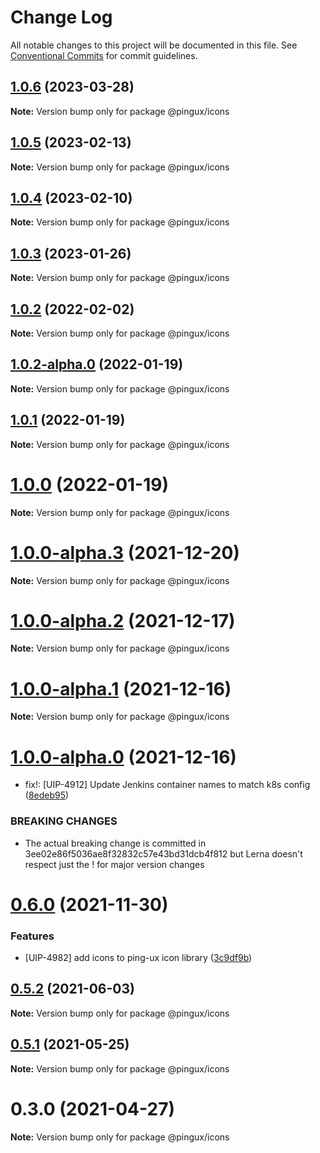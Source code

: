 # Change Log

All notable changes to this project will be documented in this file.
See [Conventional Commits](https://conventionalcommits.org) for commit guidelines.

## [1.0.6](https://gitlab.corp.pingidentity.com/ux/pingux/compare/@pingux/icons@1.0.5...@pingux/icons@1.0.6) (2023-03-28)

**Note:** Version bump only for package @pingux/icons





## [1.0.5](https://gitlab.corp.pingidentity.com/ux/pingux/compare/@pingux/icons@1.0.4...@pingux/icons@1.0.5) (2023-02-13)

**Note:** Version bump only for package @pingux/icons





## [1.0.4](https://gitlab.corp.pingidentity.com/ux/pingux/compare/@pingux/icons@1.0.3...@pingux/icons@1.0.4) (2023-02-10)

**Note:** Version bump only for package @pingux/icons





## [1.0.3](https://gitlab.corp.pingidentity.com/ux/pingux/compare/@pingux/icons@1.0.2...@pingux/icons@1.0.3) (2023-01-26)

**Note:** Version bump only for package @pingux/icons





## [1.0.2](https://gitlab.corp.pingidentity.com/ux/pingux/compare/@pingux/icons@1.0.2-alpha.0...@pingux/icons@1.0.2) (2022-02-02)

**Note:** Version bump only for package @pingux/icons





## [1.0.2-alpha.0](https://gitlab.corp.pingidentity.com/ux/pingux/compare/@pingux/icons@1.0.1...@pingux/icons@1.0.2-alpha.0) (2022-01-19)

**Note:** Version bump only for package @pingux/icons





## [1.0.1](https://gitlab.corp.pingidentity.com/ux/pingux/compare/@pingux/icons@1.0.0...@pingux/icons@1.0.1) (2022-01-19)

**Note:** Version bump only for package @pingux/icons





# [1.0.0](https://gitlab.corp.pingidentity.com/ux/pingux/compare/@pingux/icons@1.0.0-alpha.3...@pingux/icons@1.0.0) (2022-01-19)

**Note:** Version bump only for package @pingux/icons





# [1.0.0-alpha.3](https://gitlab.corp.pingidentity.com/ux/pingux/compare/@pingux/icons@1.0.0-alpha.2...@pingux/icons@1.0.0-alpha.3) (2021-12-20)

**Note:** Version bump only for package @pingux/icons





# [1.0.0-alpha.2](https://gitlab.corp.pingidentity.com/ux/pingux/compare/@pingux/icons@1.0.0-alpha.1...@pingux/icons@1.0.0-alpha.2) (2021-12-17)

**Note:** Version bump only for package @pingux/icons





# [1.0.0-alpha.1](https://gitlab.corp.pingidentity.com/ux/pingux/compare/@pingux/icons@1.0.0-alpha.0...@pingux/icons@1.0.0-alpha.1) (2021-12-16)

**Note:** Version bump only for package @pingux/icons





# [1.0.0-alpha.0](https://gitlab.corp.pingidentity.com/ux/pingux/compare/@pingux/icons@0.6.0...@pingux/icons@1.0.0-alpha.0) (2021-12-16)


* fix!: [UIP-4912] Update Jenkins container names to match k8s config ([8edeb95](https://gitlab.corp.pingidentity.com/ux/pingux/commit/8edeb95b25adecd8e34c20fb52c6c2f0e552bc4d))


### BREAKING CHANGES

* The actual breaking change is committed in 3ee02e86f5036ae8f32832c57e43bd31dcb4f812 but Lerna doesn't respect just the ! for major version changes





# [0.6.0](https://gitlab.corp.pingidentity.com/ux/pingux/compare/@pingux/icons@0.5.2...@pingux/icons@0.6.0) (2021-11-30)


### Features

* [UIP-4982] add icons to ping-ux icon library ([3c9df9b](https://gitlab.corp.pingidentity.com/ux/pingux/commit/3c9df9b2f673b3b7be746dc9da63c6435425b774))





## [0.5.2](https://gitlab.corp.pingidentity.com/ux/pingux/compare/@pingux/icons@0.5.1...@pingux/icons@0.5.2) (2021-06-03)

**Note:** Version bump only for package @pingux/icons





## [0.5.1](https://gitlab.corp.pingidentity.com/ux/pingux/compare/@pingux/icons@0.5.0...@pingux/icons@0.5.1) (2021-05-25)

**Note:** Version bump only for package @pingux/icons





# 0.3.0 (2021-04-27)

**Note:** Version bump only for package @pingux/icons

